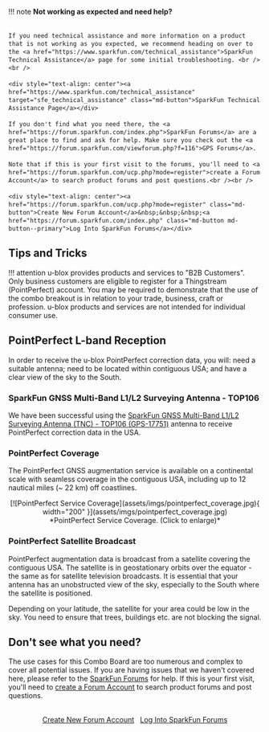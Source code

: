 !!! note
    <span class="glyphicon glyphicon-question-sign" aria-hidden="true"></span>
        <strong> Not working as expected and need help? </strong> <br /><br />

    If you need technical assistance and more information on a product that is not working as you expected, we recommend heading on over to the <a href="https://www.sparkfun.com/technical_assistance">SparkFun Technical Assistance</a> page for some initial troubleshooting. <br /><br />

    <div style="text-align: center"><a href="https://www.sparkfun.com/technical_assistance" target="sfe_technical_assistance" class="md-button">SparkFun Technical Assistance Page</a></div>

    If you don't find what you need there, the <a href="https://forum.sparkfun.com/index.php">SparkFun Forums</a> are a great place to find and ask for help. Make sure you check out the <a href="https://forum.sparkfun.com/viewforum.php?f=116">GPS Forums</a>. 
    
    Note that if this is your first visit to the forums, you'll need to <a href="https://forum.sparkfun.com/ucp.php?mode=register">create a Forum Account</a> to search product forums and post questions.<br /><br />

    <div style="text-align: center"><a href="https://forum.sparkfun.com/ucp.php?mode=register" class="md-button">Create New Forum Account</a>&nbsp;&nbsp;&nbsp;<a href="https://forum.sparkfun.com/index.php" class="md-button md-button--primary">Log Into SparkFun Forums</a></div>

## Tips and Tricks

!!! attention
    u-blox provides products and services to "B2B Customers". Only business customers are eligible to register for a Thingstream (PointPerfect) account. You may be required to demonstrate that the use of the combo breakout is in relation to your trade, business, craft or profession. u-blox products and services are not intended for individual consumer use.

## PointPerfect L-band Reception

In order to receive the u-blox PointPerfect correction data, you will: need a suitable antenna; need to be located within contiguous USA; and have a clear view of the sky to the South.

### SparkFun GNSS Multi-Band L1/L2 Surveying Antenna - TOP106

We have been successful using the [SparkFun GNSS Multi-Band L1/L2 Surveying Antenna (TNC) - TOP106 (GPS-17751)](https://www.sparkfun.com/products/17751) antenna to receive
PointPerfect correction data in the USA.

### PointPerfect Coverage

The PointPerfect GNSS augmentation service is available on a continental scale with seamless coverage in the contiguous USA, including up to 12 nautical miles  (~ 22 km) off coastlines.

<center>
[![PointPerfect Service Coverage](assets/imgs/pointperfect_coverage.jpg){ width="200" }](assets/imgs/pointperfect_coverage.jpg)<br>
*PointPerfect Service Coverage. (Click to enlarge)*
</center>

### PointPerfect Satellite Broadcast

PointPerfect augmentation data is broadcast from a satellite covering the contiguous USA. The satellite is in geostationary orbits over the equator - the same as for satellite television broadcasts. It is essential that your antenna has an unobstructed view of the sky, especially to the South where the satellite is positioned.

Depending on your latitude, the satellite for your area could be low in the sky. You need to ensure that trees, buildings etc. are not blocking the signal.


## Don't see what you need?
The use cases for this Combo Board are too numerous and complex to cover all potential issues. If you are having issues that we haven't covered here, please refer to the <a href="https://forum.sparkfun.com/index.php">SparkFun Forums</a> for help. If this is your first visit, you'll need to <a href="https://forum.sparkfun.com/ucp.php?mode=register">create a Forum Account</a> to search product forums and post questions.<br /><br />

<div style="text-align: center"><a href="https://forum.sparkfun.com/ucp.php?mode=register" class="md-button">Create New Forum Account</a>&nbsp;&nbsp;&nbsp;<a href="https://forum.sparkfun.com/index.php" class="md-button md-button--primary">Log Into SparkFun Forums</a> </div>